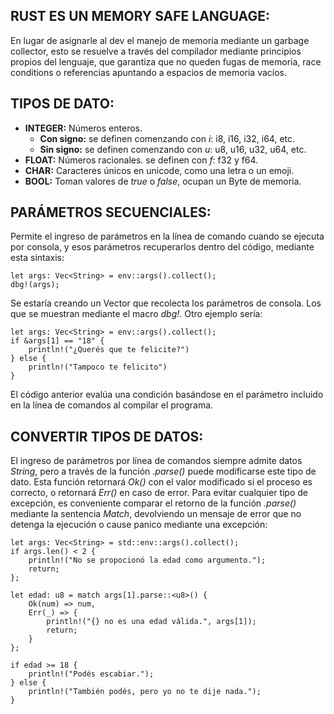 ## RUST ES UN MEMORY SAFE LANGUAGE:
En lugar de asignarle al dev el manejo de memoria mediante un garbage collector, esto se resuelve a través del compilador mediante principios propios del lenguaje, que garantiza que no queden fugas de memoria, race conditions o referencias apuntando a espacios de memoria vacíos.

## TIPOS DE DATO:

* **INTEGER:** Números enteros.
    * **Con signo:** se definen comenzando con *i*: i8, i16, i32, i64, etc. 
    * **Sin signo:** se definen comenzando con *u*: u8, u16, u32, u64, etc.
* **FLOAT:** Números racionales. se definen con *f*: f32 y f64.
* **CHAR:** Caracteres únicos en unicode, como una letra o un emoji.
* **BOOL:** Toman valores de *true* o *false*, ocupan un Byte de memoria.

## PARÁMETROS SECUENCIALES:
Permite el ingreso de parámetros en la línea de comando cuando se ejecuta por consola, y esos parámetros recuperarlos dentro del código, mediante esta sintaxis:

    let args: Vec<String> = env::args().collect();
    dbg!(args);

Se estaría creando un Vector que recolecta los parámetros de consola. Los que se muestran mediante el macro *dbg!*. Otro ejemplo sería:

    let args: Vec<String> = env::args().collect();
    if &args[1] == "18" {
        println!("¿Querés que te felicite?")
    } else {
        println!("Tampoco te felicito")
    }

El código anterior evalúa una condición basándose en el parámetro incluido en la línea de comandos al compilar el programa.

## CONVERTIR TIPOS DE DATOS:
El ingreso de parámetros por línea de comandos siempre admite datos *String*, pero a través de la función *.parse()* puede modificarse este tipo de dato. Esta función retornará *Ok()* con el valor modificado si el proceso es correcto, o retornará *Err()* en caso de error. Para evitar cualquier tipo de excepción, es conveniente comparar el retorno de la función *.parse()* mediante la sentencia *Match*, devolviendo un mensaje de error que no detenga la ejecución o cause panico mediante una excepción:

    let args: Vec<String> = std::env::args().collect();
    if args.len() < 2 {
        println!("No se propocionó la edad como argumento.");
        return;
    };
    
    let edad: u8 = match args[1].parse::<u8>() {
        Ok(num) => num,
        Err(_) => {
            println!("{} no es una edad válida.", args[1]);
            return;
        }
    };
        
    if edad >= 18 {
        println!("Podés escabiar.");
    } else {
        println!("También podés, pero yo no te dije nada.");
    }
